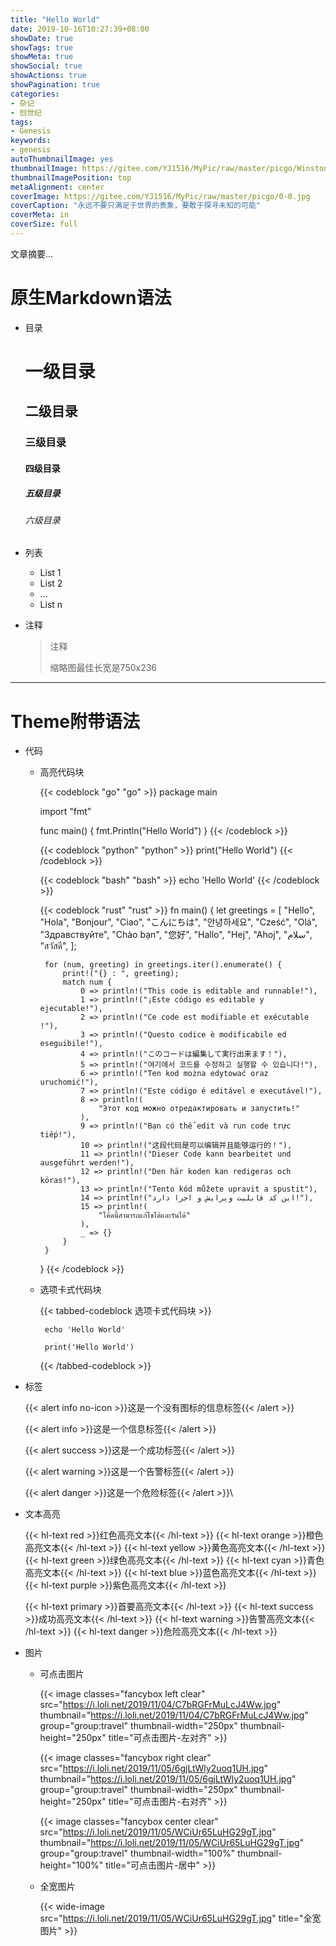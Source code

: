 ```yaml
---
title: "Hello World"
date: 2019-10-16T10:27:39+08:00
showDate: true
showTags: true
showMeta: true
showSocial: true
showActions: true
showPagination: true
categories:
- 杂记
- 创世纪
tags:
- Genesis
keywords:
- genesis
autoThumbnailImage: yes
thumbnailImage: https://gitee.com/YJ1516/MyPic/raw/master/picgo/Winston.png
thumbnailImagePosition: top
metaAlignment: center
coverImage: https://gitee.com/YJ1516/MyPic/raw/master/picgo/0-0.jpg
coverCaption: "永远不要只满足于世界的表象，要敢于探寻未知的可能"
coverMeta: in
coverSize: full
---
```

文章摘要...
<!--more-->

<!-- toc -->


# 原生Markdown语法

- 目录

    # 一级目录

    ## 二级目录

    ### 三级目录

    #### 四级目录

    ##### 五级目录

    ###### 六级目录

- 列表

    - List 1
    - List 2
    - ...
    - List n

- 注释

    > 注释
    >
    > 缩略图最佳长宽是750x236

---

# Theme附带语法

- 代码

    -  高亮代码块

        {{< codeblock "go" "go" >}}
        package main

        import "fmt"

        func main() {
            fmt.Println("Hello World")
        }
        {{< /codeblock >}}

        {{< codeblock "python" "python" >}}
        print("Hello World")
        {{< /codeblock >}}

        {{< codeblock "bash" "bash" >}}
        echo 'Hello World'
        {{< /codeblock >}}

        {{< codeblock "rust" "rust" >}}
        fn main() {
            let greetings = [
                "Hello",
                "Hola",
                "Bonjour",
                "Ciao",
                "こんにちは",
                "안녕하세요",
                "Cześć",
                "Olá",
                "Здравствуйте",
                "Chào bạn",
                "您好",
                "Hallo",
                "Hej",
                "Ahoj",
                "سلام",
                "สวัสดี",
            ];

            for (num, greeting) in greetings.iter().enumerate() {
                print!("{} : ", greeting);
                match num {
                    0 => println!("This code is editable and runnable!"),
                    1 => println!("¡Este código es editable y ejecutable!"),
                    2 => println!("Ce code est modifiable et exécutable !"),
                    3 => println!("Questo codice è modificabile ed eseguibile!"),
                    4 => println!("このコードは編集して実行出来ます！"),
                    5 => println!("여기에서 코드를 수정하고 실행할 수 있습니다!"),
                    6 => println!("Ten kod można edytować oraz uruchomić!"),
                    7 => println!("Este código é editável e executável!"),
                    8 => println!(
                        "Этот код можно отредактировать и запустить!"
                    ),
                    9 => println!("Bạn có thể edit và run code trực tiếp!"),
                    10 => println!("这段代码是可以编辑并且能够运行的！"),
                    11 => println!("Dieser Code kann bearbeitet und ausgeführt werden!"),
                    12 => println!("Den här koden kan redigeras och köras!"),
                    13 => println!("Tento kód můžete upravit a spustit"),
                    14 => println!("این کد قابلیت ویرایش و اجرا دارد!"),
                    15 => println!(
                        "โค้ดนี้สามารถแก้ไขได้และรันได้"
                    ),
                    _ => {}
                }
            }
        }
        {{< /codeblock >}}

    -  选项卡式代码块

        {{< tabbed-codeblock 选项卡式代码块 >}}
        <!-- tab bash -->
            echo 'Hello World'
        <!-- endtab -->
        <!-- tab python -->
            print('Hello World')
        <!-- endtab -->
        {{< /tabbed-codeblock >}}

- 标签

    {{< alert info no-icon >}}这是一个没有图标的信息标签{{< /alert >}}

    {{< alert info >}}这是一个信息标签{{< /alert >}}

    {{< alert success >}}这是一个成功标签{{< /alert >}}

    {{< alert warning >}}这是一个告警标签{{< /alert >}}

    {{< alert danger >}}这是一个危险标签{{< /alert >}}\

- 文本高亮

    {{< hl-text red >}}红色高亮文本{{< /hl-text >}}
    {{< hl-text orange >}}橙色高亮文本{{< /hl-text >}}
    {{< hl-text yellow >}}黄色高亮文本{{< /hl-text >}}
    {{< hl-text green >}}绿色高亮文本{{< /hl-text >}}
    {{< hl-text cyan >}}青色高亮文本{{< /hl-text >}}
    {{< hl-text blue >}}蓝色高亮文本{{< /hl-text >}}
    {{< hl-text purple >}}紫色高亮文本{{< /hl-text >}}

    {{< hl-text primary >}}首要高亮文本{{< /hl-text >}}
    {{< hl-text success >}}成功高亮文本{{< /hl-text >}}
    {{< hl-text warning >}}告警高亮文本{{< /hl-text >}}
    {{< hl-text danger >}}危险高亮文本{{< /hl-text >}}

- 图片

    - 可点击图片

        {{< image classes="fancybox left clear" src="https://i.loli.net/2019/11/04/C7bRGFrMuLcJ4Ww.jpg" thumbnail="https://i.loli.net/2019/11/04/C7bRGFrMuLcJ4Ww.jpg" group="group:travel" thumbnail-width="250px" thumbnail-height="250px" title="可点击图片-左对齐" >}}

        {{< image classes="fancybox right clear" src="https://i.loli.net/2019/11/05/6gjLtWly2uoq1UH.jpg" thumbnail="https://i.loli.net/2019/11/05/6gjLtWly2uoq1UH.jpg" group="group:travel" thumbnail-width="250px" thumbnail-height="250px" title="可点击图片-右对齐" >}}

        {{< image classes="fancybox center clear" src="https://i.loli.net/2019/11/05/WCiUr65LuHG29gT.jpg" thumbnail="https://i.loli.net/2019/11/05/WCiUr65LuHG29gT.jpg" group="group:travel" thumbnail-width="100%" thumbnail-height="100%" title="可点击图片-居中" >}}

    - 全宽图片

        {{< wide-image src="https://i.loli.net/2019/11/05/WCiUr65LuHG29gT.jpg" title="全宽图片" >}}
